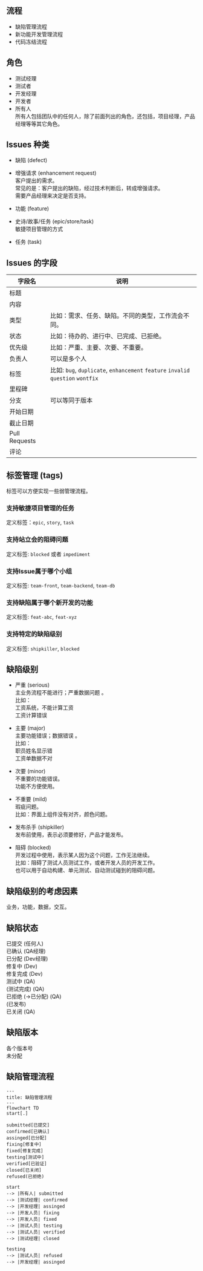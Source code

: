 
## 流程

- 缺陷管理流程  
- 新功能开发管理流程  
- 代码冻结流程  

## 角色

- 测试经理  
- 测试者  
- 开发经理  
- 开发者  
- 所有人  
	所有人包括团队中的任何人，除了前面列出的角色，还包括，项目经理，产品经理等等其它角色。  

## Issues 种类

- 缺陷 (defect)  

- 增强请求 (enhancement request)  
客户提出的需求。  
常见的是：客户提出的缺陷，经过技术判断后，转成增强请求。  
需要产品经理来决定是否支持。  

- 功能 (feature)  

- 史诗/故事/任务 (epic/store/task)  
敏捷项目管理的方式  

- 任务 (task)  

## Issues 的字段

| 字段名 | 说明 |  
| - | - |  
| 标题 | |  
| 内容 | |  
| 类型 | 比如：需求、任务、缺陷。不同的类型，工作流会不同。 |  
| 状态 | 比如：待办的、进行中、已完成、已拒绝。 |  
| 优先级 | 比如：严重、主要、次要、不重要。 |  
| 负责人 | 可以是多个人 |  
| 标签 | 比如: `bug`, `duplicate`, `enhancement` `feature` `invalid` `question` `wontfix`|  
| 里程碑 | |  
| 分支 | 可以等同于版本 |  
| 开始日期 | |  
| 截止日期 | |  
| Pull Requests | |  
| 评论 | |  



## 标签管理 (tags)

标签可以方便实现一些弱管理流程。  

### 支持敏捷项目管理的任务
定义标签：`epic`, `story`, `task`  

### 支持站立会的阻碍问题
定义标签: `blocked` 或者 `impediment`  

### 支持Issue属于哪个小组
定义标签: `team-front`, `team-backend`, `team-db`  

### 支持缺陷属于哪个新开发的功能
定义标签: `feat-abc`, `feat-xyz`  

### 支持特定的缺陷级别
定义标签: `shipkiller`, `blocked`  


## 缺陷级别


-   严重 (serious)  
    主业务流程不能进行；严重数据问题 。  
    比如：  
    工资系统，不能计算工资  
    工资计算错误  
  
-   主要 (major)  
    主要功能错误；数据错误 。  
    比如：  
    职员姓名显示错  
    工资单数据不对  
  
-   次要 (minor)  
    不重要的功能错误。  
    功能不方便使用。  
  
-   不重要 (mild)  
    瑕疵问题。  
    比如：界面上组件没有对齐，颜色问题。  

-   发布杀手 (shipkiller)  
    发布前使用，表示必须要修好，产品才能发布。  
  
-   阻碍 (blocked)  
    开发过程中使用，表示某人因为这个问题，工作无法继续。  
    比如：阻碍了测试人员测试工作，或者开发人员的开发工作。  
    也可以用于自动构建、单元测试、自动测试碰到的阻碍问题。  

## 缺陷级别的考虑因素

业务，功能，数据，交互。  

## 缺陷状态

已提交 (任何人)  
已确认 (QA经理)  
已分配 (Dev经理)  
修复中 (Dev)  
修复完成 (Dev)  
测试中 (QA)  
(测试完成) (QA)  
已拒绝 (->已分配) (QA)  
(已发布)  
已关闭 (QA)  

## 缺陷版本

各个版本号  
未分配  


## 缺陷管理流程

```mermaid
--- 
title: 缺陷管理流程
---
flowchart TD
start[.]

submitted[已提交]
confirmed[已确认]
assinged[已分配]
fixing[修复中]
fixed[修复完成]
testing[测试中]
verified[已验证]
closed[已关闭]
refused(已拒绝)

start
--> |所有人| submitted
--> |测试经理| confirmed
--> |开发经理| assinged
--> |开发人员| fixing
--> |开发人员| fixed
--> |测试人员| testing
--> |测试人员| verified
--> |测试经理| closed

testing
--> |测试人员| refused
--> |开发经理| assinged
```
